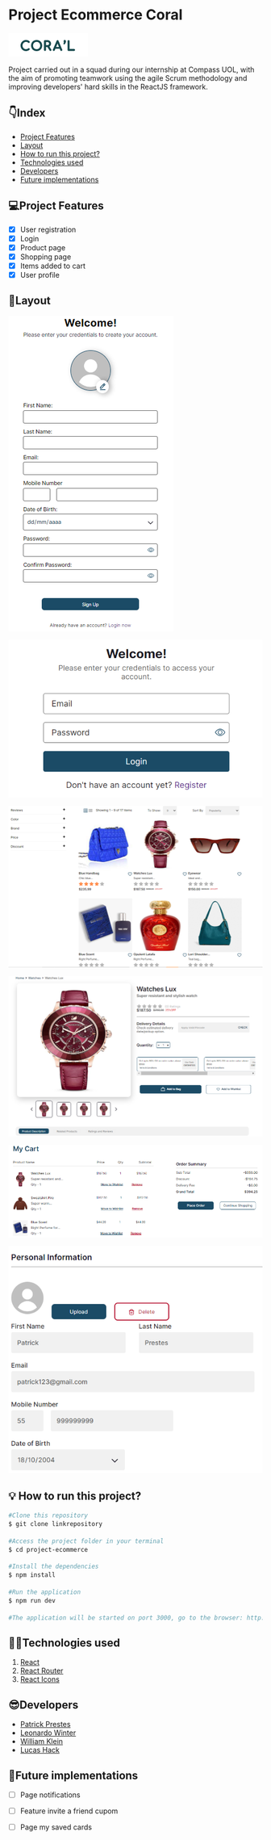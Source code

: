 # Project Ecommerce Coral

![Logo Coral](project-ecommerce/src/assets/README/Logo.png)

Project carried out in a squad during our internship at Compass UOL, with the aim of promoting teamwork using the agile Scrum methodology and improving developers' hard skills in the ReactJS framework.

## 👇Index
- <a href="#💻project-features">Project Features</a>
- <a href="#📱layout">Layout </a>
- <a href="#💡-how-to-run-this-project ">How to run this project? </a>
- <a href="#👨‍💻technologies-used">Technologies used </a>
- <a href="#😎developers">Developers </a>
- <a href="#🚀future-implementations">Future implementations </a>

## 💻Project Features
- [x] User registration
- [x] Login
- [x] Product page
- [x] Shopping page
- [x] Items added to cart
- [x] User profile

## 📱Layout
![tela de cadastro](project-ecommerce/src/assets/README/telaCadastro.png)

![tela de login](project-ecommerce/src/assets/README/telaLogin.png)

![tela de produto](project-ecommerce/src/assets/README/pageProduto.png)

![tela de compra](project-ecommerce/src/assets/README/pageCompra.png)

![produtos na bag](project-ecommerce/src/assets/README/addBag.png)

![perfil do usuario](project-ecommerce/src/assets/README/perfilUsuario.png)

## 💡 How to run this project?

```bash
#Clone this repository
$ git clone linkrepository

#Access the project folder in your terminal
$ cd project-ecommerce

#Install the dependencies
$ npm install

#Run the application
$ npm run dev

#The application will be started on port 3000, go to the browser: http://localhost:3000.

```

## 👨‍💻Technologies used
1. [React](https://pt-br.react.dev/) 
2. [React Router](https://reactrouter.com)
3. [React Icons](https://react-icons.github.io/react-icons)

## 😎Developers
- [Patrick Prestes](https://github.com/Patrick-1810)
- [Leonardo Winter](https://github.com/Leow20)
- [William Klein](https://github.com/William-Klein7)
- [Lucas Hack](https://github.com/lucas-hack)




## 🚀Future implementations
- [ ] Page notifications
- [ ] Feature invite a friend cupom
- [ ] Page my saved cards







